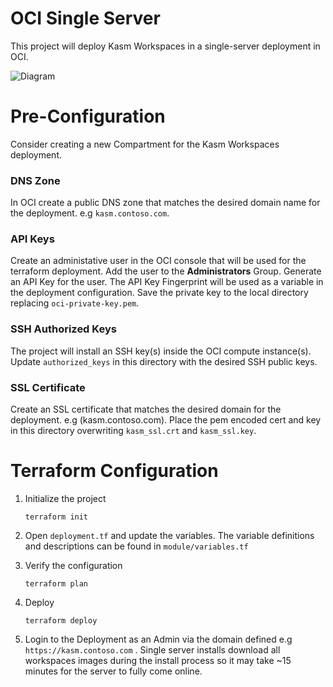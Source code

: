 # OCI Single Server
This project will deploy Kasm Workspaces in a single-server deployment in OCI.


![Diagram][Image_Diagram]

[Image_Diagram]: https://f.hubspotusercontent30.net/hubfs/5856039/terraform/diagrams/oci-single-server.png "Diagram"




# Pre-Configuration
Consider creating a new Compartment for the Kasm Workspaces deployment.

### DNS Zone
In OCI create a public DNS zone that matches the desired domain name for the deployment. e.g `kasm.contoso.com`.

### API Keys
Create an administative user in the OCI console that will be used for the terraform deployment. Add the user to the
**Administrators** Group. Generate an API Key for the user. The API Key Fingerprint will be used as a variable
in the deployment configuration. Save the private key to the local directory replacing `oci-private-key.pem`.

### SSH Authorized Keys
The project will install an SSH key(s) inside the OCI compute instance(s). Update `authorized_keys` in this directory
with the desired SSH public keys.

### SSL Certificate
Create an SSL certificate that matches the desired domain for the deployment. e.g (kasm.contoso.com). Place the pem encoded
cert and key in this directory overwriting  `kasm_ssl.crt` and `kasm_ssl.key`.



# Terraform Configuration

1. Initialize the project

       terraform init

2. Open `deployment.tf` and update the variables. The variable definitions and descriptions
can be found in `module/variables.tf`
   

3. Verify the configuration

       terraform plan

4. Deploy

       terraform deploy


5. Login to the Deployment as an Admin via the domain defined e.g `https://kasm.contoso.com` . Single server installs
download all workspaces images during the install process so it may take ~15 minutes for the server to fully come online.


